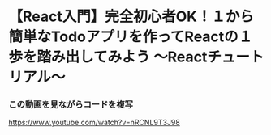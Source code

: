 # 【React入門】完全初心者OK！１から簡単なTodoアプリを作ってReactの１歩を踏み出してみよう 〜Reactチュートリアル〜

### この動画を見ながらコードを複写
https://www.youtube.com/watch?v=nRCNL9T3J98
